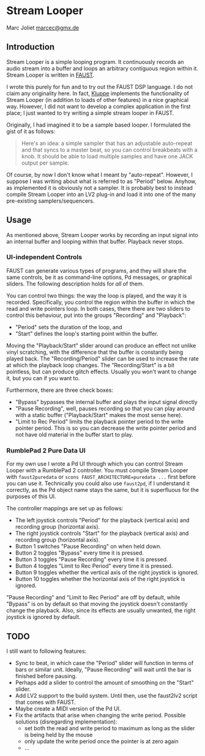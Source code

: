 # Stream Looper
Marc Joliet <marcec@gmx.de>

## Introduction

Stream Looper is a simple looping program.  It continuously records an audio
stream into a buffer and loops an arbitrary contiguous region within it.  Stream
Looper is written in [FAUST](http://faust.grame.fr).

I wrote this purely for fun and to try out the FAUST DSP language.  I do not
claim any originality here.  In fact, [Kluppe](http://kluppe.klingt.org)
implements the functionality of Stream Looper (in addition to loads of other
features) in a nice graphical way.  However, I did not want to develop a complex
application in the first place; I just wanted to try writing a simple stream
looper in FAUST.

Originally, I had imagined it to be a sample based looper. I formulated the gist
of it as follows:

> Here's an idea: a simple sampler that has an adjustable auto-repeat and that
> syncs to a master beat, so you can control breakbeats with a knob. It should be
> able to load multiple samples and have one JACK output per sample.

Of course, by now I don't know what I meant by "auto-repeat". However, I suppose
I was writing about what is referred to as "Period" below. Anyhow, as
implemented it is obviously not a sampler.  It is probably best to instead
compile Stream Looper into an LV2 plug-in and load it into one of the many
pre-existing samplers/sequencers.

## Usage

As mentioned above, Stream Looper works by recording an input signal into an
internal buffer and looping within that buffer.  Playback never stops.

### UI-independent Controls

FAUST can generate various types of programs, and they will share the same
controls, be it as command-line options, Pd messages, or graphical sliders.  The
following description holds for _all_ of them.

You can control two things: the way the loop is played, and the way it is
recorded.  Specifically, you control the region within the buffer in which the
read and write pointers loop.  In both cases, there there are two sliders to
control this behaviour, put into the groups "Recording" and "Playback":

- "Period" sets the duration of the loop, and
- "Start" defines the loop's starting point within the buffer.

Moving the "Playback/Start" slider around can produce an effect not unlike vinyl
scratching, with the difference that the buffer is constantly being played back.
The "Recording/Period" slider can be used to increase the rate at which the
playback loop changes.  The "Recording/Start" is a bit pointless, but can
produce glitch effects.  Usually you won't want to change it, but you can if you
want to.

Furthermore, there are three check boxes:

- "Bypass" bypasses the internal buffer and plays the input signal directly
- "Pause Recording", well, pauses recording so that you can play around with a
  static buffer ("Playback/Start" makes the most sense here).
- "Limit to Rec Period" limits the playback pointer period to the write pointer
  period.  This is so you can decrease the write pointer period and not have old
  material in the buffer start to play.

### RumblePad 2 Pure Data UI

For my own use I wrote a Pd UI through which you can control Stream Looper with
a RumblePad 2 controller.  You must compile Stream Looper with `faust2puredata`
or `scons FAUST_ARCHITECTURE=puredata ...` first before you can use it.
Technically you could also use `faust2pd`, if I understand it correctly, as the
Pd object name stays the same, but it is superfluous for the purposes of this
UI.

The controller mappings are set up as follows:

- The left joystick controls "Period" for the playback (vertical axis) and
  recording group (horizontal axis).
- The right joystick controls "Start" for the playback (vertical axis) and
  recording group (horizontal axis).
- Button 1 switches "Pause Recording" on when held down.
- Button 2 toggles "Bypass" every time it is pressed.
- Button 3 toggles "Pause Recording" every time it is pressed.
- Button 4 toggles "Limit to Rec Period" every time it is pressed.
- Button 9 toggles whether the vertical axis of the right joystick is ignored.
- Button 10 toggles whether the horizontal axis of the right joystick is
  ignored.

"Pause Recording" and "Limit to Rec Period" are off by default, while "Bypass"
is on by default so that moving the joystick doesn't constantly change the
playback.  Also, since its effects are usually unwanted, the right joystick is
ignored by default.

## TODO

I still want to following features:

- Sync to beat, in which case the "Period" slider will function in terms of bars
  or similar unit. Ideally, "Pause Recording" will wait until the bar is
  finished before pausing.
- Perhaps add a slider to control the amount of smoothing on the "Start" slider.
- Add LV2 support to the build system. Until then, use the faust2lv2 script that
  comes with FAUST.
- Maybe create a MIDI version of the Pd UI.
- Fix the artifacts that arise when changing the write period. Possible
  solutions (disregarding implementation):
  - set both the read and write period to maximum as long as the slider is being
    held by the mouse
  - only update the write period once the pointer is at zero again
  - ...
